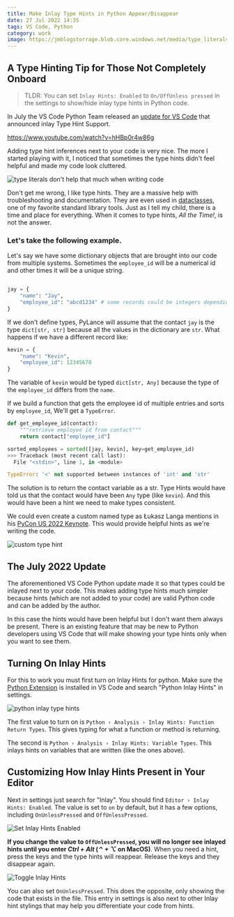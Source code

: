 ```yaml
---
title: Make Inlay Type Hints in Python Appear/Disappear
date: 27 Jul 2022 14:35
tags: VS Code, Python
category: work
image: https://jmblogstorrage.blob.core.windows.net/media/type_literals.png
---
```


## A Type Hinting Tip for Those Not Completely Onboard


> TLDR: You can set `Inlay Hints: Enabled` to `On/OffUnless pressed` in the settings to show/hide inlay type hints in Python code. 

In July the VS Code Python Team released an [update for VS Code](https://devblogs.microsoft.com/python/python-in-visual-studio-code-july-2022-release/) that announced inlay Type Hint Support.

https://www.youtube.com/watch?v=hHBp0r4w86g

Adding type hint inferences next to your code is very nice. The more I started playing with it, I noticed that sometimes the type hints didn't feel helpful and made my code look cluttered.

![type literals don't help that much when writing code](https://jmblogstorrage.blob.core.windows.net/media/type_literals.png)

Don't get me wrong, I like type hints. They are a massive help with troubleshooting and documentation. They are even used in [dataclasses](https://docs.python.org/3/library/dataclasses.html), one of my favorite standard library tools. Just as I tell my child, there is a time and place for everything. When it comes to type hints, _All the Time!_, is not the answer.

### Let's take the following example.

Let's say we have some dictionary objects that are brought into our code from multiple systems. Sometimes the `employee_id` will be a numerical id and other times it will be a unique string.

```python

jay = {
    "name": "Jay",
    "employee_id": "abcd1234" # some records could be integers depending on the schema
}
```

If we don't define types, PyLance will assume that the contact `jay` is the type `dict[str, str]` because all the values in the dictionary are `str`. What happens if we have a different record like:

```python
kevin = {
	"name": "Kevin",
	"employee_id": 12345678
}
```

The variable of `kevin` would be typed `dict[str, Any]` because the type of the `employee_id` differs from the `name`. 

If we build a function that gets the employee id of multiple entries and sorts by `employee_id`, We'll get a `TypeError`.

```python
def get_employee_id(contact):
 	"""retrieve employee id from contact"""
	return contact["employee_id"]

sorted_employees = sorted([jay, kevin], key=get_employee_id)
>>> Traceback (most recent call last):
  File "<stdin>", line 1, in <module>

TypeError: '<' not supported between instances of 'int' and 'str'
```

The solution is to return the contact variable as a str.  Type Hints would have told us that the contact would have been `Any` type (like `kevin`). And this would have been a hint we need to make types consistent. 

We could even create a custom named type as Łukasz Langa mentions in his [PyCon US 2022 Keynote](https://youtu.be/wbohVjhqg7c?t=753). This would provide helpful hints as we're writing the code.

![custom type hint](https://jmblogstorrage.blob.core.windows.net/media/custom_type_contact.png)

## The July 2022 Update
The aforementioned VS Code Python update made it so that types could be inlayed next to your code. This makes adding type hints much simpler because hints (which are not added to your code) are valid Python code and can be added by the author.

In this case the hints would have been helpful but I don't want them always be present. There is an existing feature that may be new to Python developers using VS Code that will make showing your type hints only when you want to see them.

## Turning On Inlay Hints

For this to work you must first turn on Inlay Hints for python. Make sure the [Python Extension](https://marketplace.visualstudio.com/items?itemName=ms-python.python) is installed in VS Code and search "Python Inlay Hints" in settings.

![python inlay type hints](https://jmblogstorrage.blob.core.windows.net/media/set_python_inlay_hints.gif)

The first value to turn on is `Python › Analysis › Inlay Hints: Function Return Types`. This gives typing for what a function or method is returning.

The second is `Python › Analysis › Inlay Hints: Variable Types`. This inlays hints on variables that are written (like the ones above).

## Customizing How Inlay Hints Present in Your Editor

Next in settings just search for "Inlay".  You should find `Editor › Inlay Hints: Enabled`.  The value is set to `on` by default, but it has a few options, including `OnUnlessPressed` and `OffUnlessPressed`.

![Set Inlay Hints Enabled](https://jmblogstorrage.blob.core.windows.net/media/set_inlay_hints.gif)

**If you change the value to `OffUnlessPressed`, you will no longer see inlayed hints until you enter _Ctrl + Alt_ (_⌃ + ⌥_ on MacOS)**. When you need a hint, press the keys and the type hints will reappear. Release the keys and they disappear again.

![Toggle Inlay Hints](https://jmblogstorrage.blob.core.windows.net/media/toggle_inlay_hints.gif)

You can also set `OnUnlessPressed`. This does the opposite, only showing the code that exists in the file. This entry in settings is also next to other Inlay hint stylings that may help you differentiate your code from hints. 